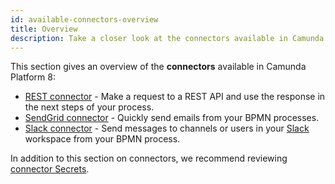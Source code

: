 ```yaml
---
id: available-connectors-overview
title: Overview
description: Take a closer look at the connectors available in Camunda Platform 8.
---
```


This section gives an overview of the **connectors** available in Camunda Platform 8:

- [REST connector](rest.md) - Make a request to a REST API and use the response in the next steps of your process.
- [SendGrid connector](sendgrid.md) - Quickly send emails from your BPMN processes.
- [Slack connector](slack.md) - Send messages to channels or users in your [Slack](https://slack.com) workspace from your BPMN process.

In addition to this section on connectors, we recommend reviewing [connector Secrets](../../../../console/manage-clusters/manage-secrets.md).
